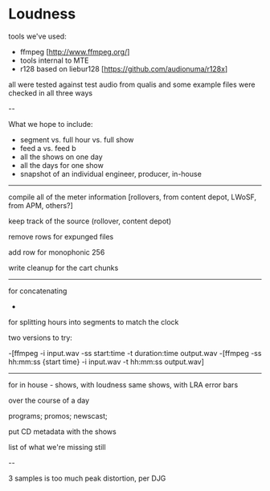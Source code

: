 Loudness
========

tools we've used:
*  ffmpeg [http://www.ffmpeg.org/]
*  tools internal to MTE
*  r128 based on liebur128 [https://github.com/audionuma/r128x]
  
all were tested against test audio from qualis and some example files were checked in all three ways


--

What we hope to include:
* segment vs. full hour vs. full show
* feed a vs. feed b
* all the shows on one day
* all the days for one show
* snapshot of an individual engineer, producer, in-house


---

compile all of the meter information [rollovers, from content depot, LWoSF, from APM, others?]
  
  keep track of the source (rollover, content depot)
  
  remove rows for expunged files
  
  add row for monophonic 256
  
  write cleanup for the cart chunks

---


for concatenating

-

for splitting hours into segments to match the clock

two versions to try:

-[ffmpeg -i input.wav -ss start:time -t duration:time output.wav
-[ffmpeg -ss hh:mm:ss {start time} -i input.wav -t hh:mm:ss output.wav]


--------

for in house - shows, with loudness
  same shows, with LRA error bars
  
over the course of a day

programs; promos; newscast;

put CD metadata with the shows

list of what we're missing still

--

3 samples is too much peak distortion, per DJG

